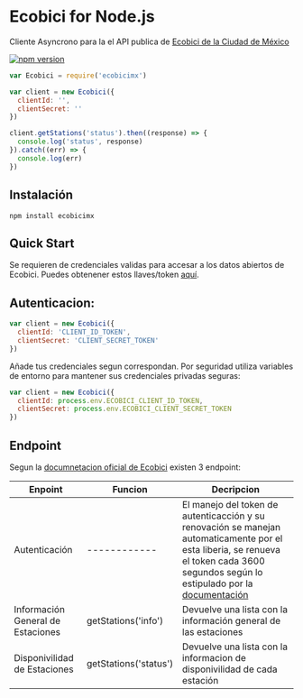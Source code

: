 # Ecobici for Node.js

Cliente Asyncrono para la el API publica de [Ecobici de la Ciudad de México](https://www.ecobici.cdmx.gob.mx/es/informacion-del-servicio/open-data)

[![npm version](https://badge.fury.io/js/ecobicimx.svg)](https://badge.fury.io/js/ecobicimx)

```javascript
var Ecobici = require('ecobicimx')

var client = new Ecobici({
  clientId: '',
  clientSecret: ''
})

client.getStations('status').then((response) => {
  console.log('status', response)
}).catch((err) => {
  console.log(err)
})
```

## Instalación

`npm install ecobicimx`

## Quick Start

Se requieren de credenciales validas para accesar a los datos abiertos de Ecobici. Puedes obtenener estos llaves/token [aquí](https://www.ecobici.cdmx.gob.mx/es/informacion-del-servicio/open-data).

## Autenticacion:

```javascript
var client = new Ecobici({
  clientId: 'CLIENT_ID_TOKEN',
  clientSecret: 'CLIENT_SECRET_TOKEN'
})
```

Añade tus credenciales segun correspondan. Por seguridad utiliza variables de entorno para mantener sus credenciales privadas seguras:

```javascript
var client = new Ecobici({
  clientId: process.env.ECOBICI_CLIENT_ID_TOKEN,
  clientSecret: process.env.ECOBICI_CLIENT_SECRET_TOKEN
})
```

## Endpoint
Segun la [documnetacion oficial de Ecobici](https://www.ecobici.cdmx.gob.mx/sites/default/files/pdf/manual_api_opendata_esp_final.pdf) existen 3 endpoint:

| Enpoint | Funcion | Decripcion |
|-----------------------------------|-----------------------|--------------------------------------------------------------------------------------------------------------------------------------------------------------------------------------------------------------------------------------------------------------------------------------|
| Autenticación | ------------ | El manejo del token de autenticacción y su renovación se manejan automaticamente por el esta liberia, se renueva el token cada 3600 segundos según lo estipulado por la [documentación](https://www.ecobici.cdmx.gob.mx/sites/default/files/pdf/manual_api_opendata_esp_final.pdf)   |
| Información General de Estaciones | getStations('info') | Devuelve una lista con la información general de las estaciones |
| Disponivilidad de Estaciones | getStations('status') | Devuelve una lista con la informacion de disponivilidad de cada estación |
